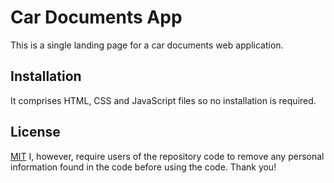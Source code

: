 # Car Documents App

This is a single landing page for a car documents web application.

## Installation

It comprises HTML, CSS and JavaScript files so no installation is required.

## License

[MIT](https://choosealicense.com/licenses/mit/)
I, however, require users of the repository code to remove any personal information found in the code before using the code. Thank you!
